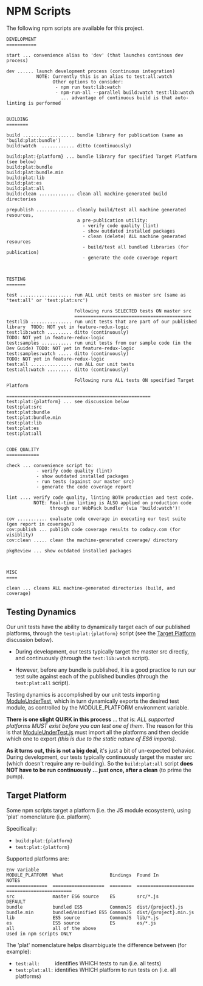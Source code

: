 # NPM Scripts

The following npm scripts are available for this project.

```
DEVELOPMENT
===========

start ... convenience alias to 'dev' (that launches continous dev process)

dev ...... launch development process (continuous integration)
           NOTE: Currently this is an alias to test:all:watch
                 Other options to consider: 
                  - npm run test:lib:watch
                  - npm-run-all --parallel build:watch test:lib:watch
                    ... advantage of continuous build is that auto-linting is performed


BUILDING
========

build ................... bundle library for publication (same as 'build:plat:bundle')
build:watch  ............ ditto (continuously)

build:plat:{platform} ... bundle library for specified Target Platform (see below)
build:plat:bundle
build:plat:bundle.min
build:plat:lib
build:plat:es
build:plat:all
build:clean ............. clean all machine-generated build directories

prepublish .............. cleanly build/test all machine generated resources,
                          a pre-publication utility:
                            - verify code quality (lint)
                            - show outdated installed packages
                            - clean (delete) ALL machine generated resources
                            - build/test all bundled libraries (for publication)
                            - generate the code coverage report



TESTING
=======

test ................... run ALL unit tests on master src (same as 'test:all' or 'test:plat:src')

                         Following runs SELECTED tests ON master src
                         ===========================================
test:lib ............... run unit tests that are part of our published library  TODO: NOT yet in feature-redux-logic
test:lib:watch ......... ditto (continuously)                                   TODO: NOT yet in feature-redux-logic
test:samples ........... run unit tests from our sample code (in the Dev Guide) TODO: NOT yet in feature-redux-logic
test:samples:watch ..... ditto (continuously)                                   TODO: NOT yet in feature-redux-logic
test:all ............... run ALL our unit tests
test:all:watch ......... ditto (continuously)

                         Following runs ALL tests ON specified Target Platform
                         =====================================================
test:plat:{platform} ... see discussion below
test:plat:src
test:plat:bundle
test:plat:bundle.min
test:plat:lib
test:plat:es
test:plat:all


CODE QUALITY
============

check ... convenience script to:
           - verify code quality (lint)
           - show outdated installed packages
           - run tests (against our master src)
           - generate the code coverage report

lint .... verify code quality, linting BOTH production and test code.
          NOTE: Real-time linting is ALSO applied on production code
                through our WebPack bundler (via 'build:watch')!

cov ........... evaluate code coverage in executing our test suite (gen report in coverage/)
cov:publish ... publish code coverage results to codacy.com (for visiblity)
cov:clean ..... clean the machine-generated coverage/ directory

pkgReview ... show outdated installed packages



MISC
====

clean ... cleans ALL machine-generated directories (build, and coverage)
```



## Testing Dynamics

Our unit tests have the ability to dynamically target each of our
published platforms, through the `test:plat:{platform}` script (see the
[Target Platform](#target-platform) discussion below).

- During development, our tests typically target the master src
  directly, and continuously (through the `test:lib:watch` script).
  
- However, before any bundle is published, it is a good practice to run
  our test suite against each of the published bundles (through the
  `test:plat:all` script).

Testing dynamics is accomplished by our unit tests importing
[ModuleUnderTest](tooling/ModuleUnderTest.js), which in turn
dynamically exports the desired test module, as controlled by the
MODULE_PLATFORM environment variable.

**There is one slight QUIRK in this process** ... that is: *ALL
supported platforms MUST exist before you can test one of them*.  The
reason for this is that
[ModuleUnderTest.js](tooling/ModuleUnderTest.js) must import all
the platforms and then decide which one to export *(this is due to the
static nature of ES6 imports)*.

**As it turns out, this is not a big deal**, it's just a bit of
un-expected behavior.  During development, our tests typically
continuously target the master src (which doesn't require any
re-building).  So the `build:plat:all` script **does NOT have to be run
continuously ... just once, after a clean** (to prime the pump).




## Target Platform

Some npm scripts target a platform (i.e. the JS module ecosystem),
using 'plat' nomenclature (i.e. platform).

Specifically:

 - `build:plat:{platform}`
 - `test:plat:{platform}`

Supported platforms are:

```
Env Variable
MODULE_PLATFORM  What                 Bindings  Found In               NOTES                   
===============  ===================  ========  =====================  ========================
src              master ES6 source    ES        src/*.js               DEFAULT                 
bundle           bundled ES5          CommonJS  dist/{project}.js                              
bundle.min       bundled/minified ES5 CommonJS  dist/{project}.min.js                          
lib              ES5 source           CommonJS  lib/*.js                                       
es               ES5 source           ES        es/*.js                                        
all              all of the above                                      Used in npm scripts ONLY
```

The 'plat' nomenclature helps disambiguate the difference between (for example):
 - `test:all:     ` identifies WHICH tests to run (i.e. all tests)
 - `test:plat:all:` identifies WHICH platform to run tests on (i.e. all platforms)
